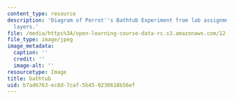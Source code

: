 ```yaml
---
content_type: resource
description: 'Diagram of Perrot''s Bathtub Experiment from lab assignment GFDX: Ekman
  layers.'
file: /media/https%3A/open-learning-course-data-rc.s3.amazonaws.com/12-003-atmosphere-ocean-and-climate-dynamics-fall-2008/b7ad6763ec8d7caf5b450238618b56ef_bathtub.jpg
file_type: image/jpeg
image_metadata:
  caption: ''
  credit: ''
  image-alt: ''
resourcetype: Image
title: bathtub
uid: b7ad6763-ec8d-7caf-5b45-0238618b56ef
---
```


